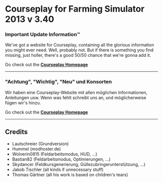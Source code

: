 # Courseplay for Farming Simulator 2013 v 3.40

### Important Update Information™
We've got a website for Courseplay, containing all the glorious information you might ever need. Well, probably not. But if there is something you find missing, just holler, there's a good 50/50 chance that we're gonna add it.

Go check out the **[Courseplay Homepage][CP Website Link]**

----
### "Achtung", "Wichtig", "Neu" und Konsorten
Wir haben eine Courseplay-Website mit allen möglichen Informationen, Anleitungen usw. Wenn was fehlt schreibt uns an, und möglicherweise fügen wir's hinzu.

Go check out the **[Courseplay Homepage][CP Website Link]**

[CP Website Link]: http://courseplay.github.com/courseplay/
___

## Credits  
* Lautschreier      (Grundversion)
* Hummel            (modhoster.de)
* Wolverin0815      (Feldarbeitsmodus, HUD, ...)
* Bastian82         (Feldarbeitsmodus, Optimierungen, ...)
* Skydancer         (Feldkursgenerierung, Güllezubringerunterstützung, ...)
* Jakob Tischler    (all kinds if unnecessary stuff)
* Thomas Gärtner    (all his work is based on children's tears)
   
   
   
